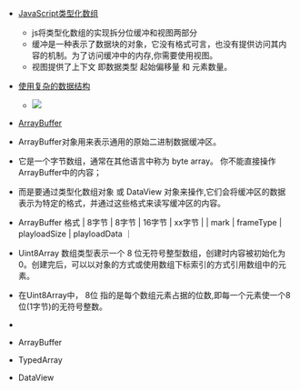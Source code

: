 * [JavaScript类型化数组](https://developer.mozilla.org/zh-CN/docs/Web/JavaScript/Guide/Typed_arrays)
    - js将类型化数组的实现拆分位缓冲和视图两部分
    - 缓冲是一种表示了数据块的对象，它没有格式可言，也没有提供访问其内容的机制。为了访问缓冲中的内存,你需要使用视图。
    - 视图提供了上下文 即数据类型 起始偏移量 和 元素数量。
* [使用复杂的数据结构](https://developer.mozilla.org/zh-CN/docs/Web/JavaScript/Guide/Typed_arrays#%E4%BD%BF%E7%94%A8%E5%A4%8D%E6%9D%82%E7%9A%84%E6%95%B0%E6%8D%AE%E7%BB%93%E6%9E%84)

    * ![](https://developer.mozilla.org/zh-CN/docs/Web/JavaScript/Guide/Typed_arrays/typed_arrays.png)


* [ArrayBuffer](https://developer.mozilla.org/zh-CN/docs/Web/JavaScript/Reference/Global_Objects/ArrayBuffer)

* ArrayBuffer对象用来表示通用的原始二进制数据缓冲区。
* 它是一个字节数组，通常在其他语言中称为 byte array。 你不能直接操作 ArrayBuffer中的内容；
* 而是要通过类型化数组对象 或 DataView 对象来操作,它们会将缓冲区的数据表示为特定的格式，并通过这些格式来读写缓冲区的内容。


* ArrayBuffer 格式
 |      8字节     |     8字节     |            16字节       |            xx字节       |
 |      mark     |  frameType     |        playloadSize    |      playloadData      ｜


* Uint8Array 数组类型表示一个 8 位无符号整型数组，创建时内容被初始化为 0。创建完后，可以以对象的方式或使用数组下标索引的方式引用数组中的元素。
* 在Uint8Array中， 8位 指的是每个数组元素占据的位数,即每一个元素使一个8位(1字节)的无符号整数。
*  

* ArrayBuffer
* TypedArray
* DataView









